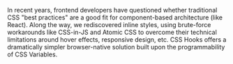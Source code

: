 In recent years, frontend developers have questioned whether traditional CSS
"best practices" are a good fit for component-based architecture (like React).
Along the way, we rediscovered inline styles, using brute-force workarounds like
CSS-in-JS and Atomic CSS to overcome their technical limitations around hover
effects, responsive design, etc. CSS Hooks offers a dramatically simpler
browser-native solution built upon the programmability of CSS Variables.
